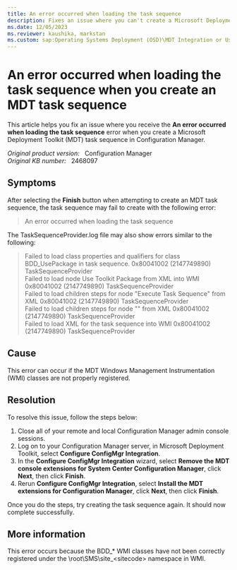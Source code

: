 ```yaml
---
title: An error occurred when loading the task sequence 
description: Fixes an issue where you can't create a Microsoft Deployment Toolkit task sequence in Configuration Manager.
ms.date: 12/05/2023
ms.reviewer: kaushika, markstan
ms.custom: sap:Operating Systems Deployment (OSD)\MDT Integration or User Driven Installation (UDI)
---
```

# An error occurred when loading the task sequence when you create an MDT task sequence

This article helps you fix an issue where you receive the **An error occurred when loading the task sequence** error when you create a Microsoft Deployment Toolkit (MDT) task sequence in Configuration Manager.

_Original product version:_ &nbsp; Configuration Manager  
_Original KB number:_ &nbsp; 2468097

## Symptoms

After selecting the **Finish** button when attempting to create an MDT task sequence, the task sequence may fail to create with the following error:

> An error occurred when loading the task sequence

The TaskSequenceProvider.log file may also show errors similar to the following:

> Failed to load class properties and qualifiers for class BDD_UsePackage in task sequence. 0x80041002 (2147749890) TaskSequenceProvider  
> Failed to load node Use Toolkit Package from XML into WMI 0x80041002 (2147749890) TaskSequenceProvider  
> Failed to load children steps for node "Execute Task Sequence" from XML 0x80041002 (2147749890) TaskSequenceProvider  
> Failed to load children steps for node "" from XML 0x80041002 (2147749890)  TaskSequenceProvider  
> Failed to load XML for the task sequence into WMI 0x80041002 (2147749890) TaskSequenceProvider

## Cause

This error can occur if the MDT Windows Management Instrumentation (WMI) classes are not properly registered.

## Resolution

To resolve this issue, follow the steps below:

1. Close all of your remote and local Configuration Manager admin console sessions.
2. Log on to your Configuration Manager server, in Microsoft Deployment Toolkit, select **Configure ConfigMgr Integration**.
3. In the **Configure ConfigMgr Integration** wizard, select **Remove the MDT console extensions for System Center Configuration Manager**, click **Next**, then click **Finish**.
4. Rerun **Configure ConfigMgr Integration**, select **Install the MDT extensions for Configuration Manager**, click **Next**, then click **Finish**.

Once you do the steps, try creating the task sequence again. It should now complete successfully.

## More information

This error occurs because the BDD_* WMI classes have not been correctly registered under the \root\SMS\site_\<sitecode> namespace in WMI.
